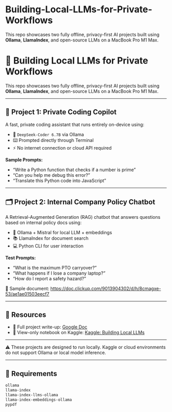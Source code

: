 # Building-Local-LLMs-for-Private-Workflows
This repo showcases two fully offline, privacy-first AI projects built using **Ollama**, **LlamaIndex**, and open-source LLMs on a MacBook Pro M1 Max.
# 🤖 Building Local LLMs for Private Workflows

This repo showcases two fully offline, privacy-first AI projects built using **Ollama**, **LlamaIndex**, and open-source LLMs on a MacBook Pro M1 Max.

---

## 🚀 Project 1: Private Coding Copilot

A fast, private coding assistant that runs entirely on-device using:

- 🧠 `DeepSeek-Coder 6.7B` via Ollama
- ⌨️ Prompted directly through Terminal
- ⚡ No internet connection or cloud API required

**Sample Prompts:**
- “Write a Python function that checks if a number is prime”
- “Can you help me debug this error?”
- “Translate this Python code into JavaScript”


---

## 🗂️ Project 2: Internal Company Policy Chatbot

A Retrieval-Augmented Generation (RAG) chatbot that answers questions based on internal policy docs using:

- 🧠 Ollama + Mistral for local LLM + embeddings
- 📚 LlamaIndex for document search
- 💻 Python CLI for user interaction

**Test Prompts:**
- “What is the maximum PTO carryover?”
- “What happens if I lose a company laptop?”
- “How do I report a safety hazard?”

📄 Sample document: https://doc.clickup.com/9013904302/d/h/8cmagxe-53/ae1ae01503eecf7

---

## 📎 Resources

- 🧾 Full project write-up: [Google Doc](https://docs.google.com/document/d/1cC-siprH2b46xzyXPyNrosrfjkvE-rO7g74NUf38iEc/edit?usp=sharing)
- 🧪 View-only notebook on Kaggle: [Kaggle: Building Local LLMs](https://www.kaggle.com/code/elissaesterlein/building-local-llms-for-private-workflows)

---

⚠️ These projects are designed to run locally. Kaggle or cloud environments do not support Ollama or local model inference.

---

## 🔧 Requirements

```txt
ollama
llama-index
llama-index-llms-ollama
llama-index-embeddings-ollama
pypdf
